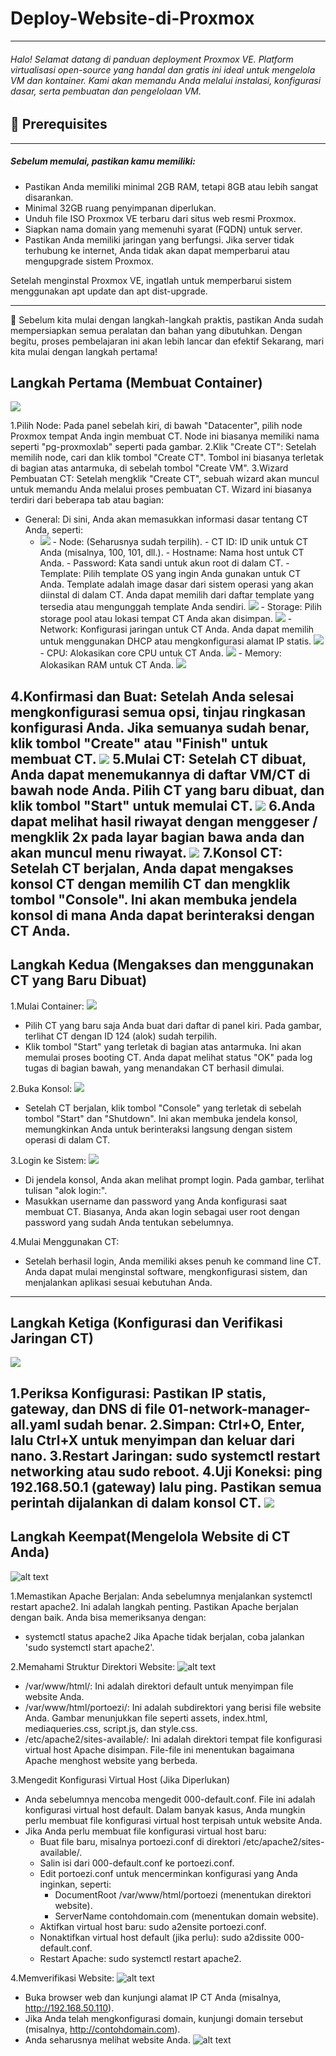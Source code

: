 # Deploy-Website-di-Proxmox

---
###### Halo! Selamat datang di panduan deployment Proxmox VE. Platform virtualisasi open-source yang handal dan gratis ini ideal untuk mengelola VM dan kontainer. Kami akan memandu Anda melalui instalasi, konfigurasi dasar, serta pembuatan dan pengelolaan VM.

## 📌 Prerequisites
---
##### Sebelum memulai, pastikan kamu memiliki:
- Pastikan Anda memiliki minimal 2GB RAM, tetapi 8GB atau lebih sangat disarankan.
- Minimal 32GB ruang penyimpanan diperlukan.
- Unduh file ISO Proxmox VE terbaru dari situs web resmi Proxmox.
- Siapkan nama domain yang memenuhi syarat (FQDN) untuk server.
- Pastikan Anda memiliki jaringan yang berfungsi. Jika server tidak terhubung ke internet, Anda tidak akan dapat memperbarui atau mengupgrade sistem Proxmox.

Setelah menginstal Proxmox VE, ingatlah untuk memperbarui sistem menggunakan apt update dan apt dist-upgrade.

---

📌 Sebelum kita mulai dengan langkah-langkah praktis, pastikan Anda sudah mempersiapkan semua peralatan dan bahan yang dibutuhkan. Dengan begitu, proses pembelajaran ini akan lebih lancar dan efektif
Sekarang, mari kita mulai dengan langkah pertama!

## Langkah Pertama (Membuat Container)

<img src="Membuat_container.png" lebar="500" />

1.Pilih Node: Pada panel sebelah kiri, di bawah "Datacenter", pilih node Proxmox tempat Anda ingin membuat CT. Node ini biasanya memiliki nama seperti "pg-proxmoxlab" seperti pada gambar.
2.Klik "Create CT": Setelah memilih node, cari dan klik tombol "Create CT". Tombol ini biasanya terletak di bagian atas antarmuka, di sebelah tombol "Create VM".
3.Wizard Pembuatan CT: Setelah mengklik "Create CT", sebuah wizard akan muncul untuk memandu Anda melalui proses pembuatan CT. Wizard ini biasanya terdiri dari beberapa tab atau bagian:
- General: Di sini, Anda akan memasukkan informasi dasar tentang CT Anda, seperti:
    - <img src="membuat-pass-container.png" lebar="500" />
        - Node: (Seharusnya sudah terpilih).
        - CT ID: ID unik untuk CT Anda (misalnya, 100, 101, dll.).
        - Hostname: Nama host untuk CT Anda.
        - Password: Kata sandi untuk akun root di dalam CT.
        - Template: Pilih template OS yang ingin Anda gunakan untuk CT Anda. Template adalah image dasar dari sistem operasi yang akan diinstal di dalam CT. Anda dapat memilih dari daftar template yang tersedia atau mengunggah template Anda sendiri.
        <img src="mergatur-tamplate.png" lebar="500" />
        - Storage: Pilih storage pool atau lokasi tempat CT Anda akan disimpan.
        <img src="mengatur-penyimpanan.png" lebar="500" />      
        - Network: Konfigurasi jaringan untuk CT Anda. Anda dapat memilih untuk menggunakan DHCP atau mengkonfigurasi alamat IP statis.
       <img src="memberikan-ip-url.png" lebar="500" />
        - CPU: Alokasikan core CPU untuk CT Anda.
          <img src="mengatur-cpu.png" lebar="500" />
        - Memory: Alokasikan RAM untuk CT Anda.
          <img src="mengatur-ram.png" lebar="500" />
    

4.Konfirmasi dan Buat: Setelah Anda selesai mengkonfigurasi semua opsi, tinjau ringkasan konfigurasi Anda. Jika semuanya sudah benar, klik tombol "Create" atau "Finish" untuk membuat CT.
<img src="confirm.png" lebar="500" />
5.Mulai CT: Setelah CT dibuat, Anda dapat menemukannya di daftar VM/CT di bawah node Anda. Pilih CT yang baru dibuat, dan klik tombol "Start" untuk memulai CT.
<img src="menyalakan.png" lebar="500" />
6.Anda dapat melihat hasil riwayat dengan menggeser / mengklik 2x pada layar bagian bawa anda dan akan muncul menu riwayat.
<img src="riwayat-pembuatan.png" lebar="500" />
7.Konsol CT: Setelah CT berjalan, Anda dapat mengakses konsol CT dengan memilih CT dan mengklik tombol "Console". Ini akan membuka jendela konsol di mana Anda dapat berinteraksi dengan CT Anda.
---
## Langkah Kedua (Mengakses dan menggunakan CT yang Baru Dibuat)
1.Mulai Container:
<img src="menyalakan.png" lebar="500" />
- Pilih CT yang baru saja Anda buat dari daftar di panel kiri. Pada gambar, terlihat CT dengan ID 124 (alok) sudah terpilih.
- Klik tombol "Start" yang terletak di bagian atas antarmuka. Ini akan memulai proses booting CT. Anda dapat melihat status "OK" pada log tugas di bagian bawah, yang menandakan CT berhasil dimulai.

2.Buka Konsol: 
<img src="login-dengan-sandi.png" lebar="500" />
- Setelah CT berjalan, klik tombol "Console" yang terletak di sebelah tombol "Start" dan "Shutdown". Ini akan membuka jendela konsol, memungkinkan Anda untuk berinteraksi langsung dengan sistem operasi di dalam CT.

3.Login ke Sistem:
<img src="login-dengan-sandi.png" lebar="500" />
- Di jendela konsol, Anda akan melihat prompt login. Pada gambar, terlihat tulisan "alok login:".
- Masukkan username dan password yang Anda konfigurasi saat membuat CT. Biasanya, Anda akan login sebagai user root dengan password yang sudah Anda tentukan sebelumnya.

4.Mulai Menggunakan CT:
- Setelah berhasil login, Anda memiliki akses penuh ke command line CT. Anda dapat mulai menginstal software, mengkonfigurasi sistem, dan menjalankan aplikasi sesuai kebutuhan Anda.
---

## Langkah Ketiga (Konfigurasi dan Verifikasi Jaringan CT)
<img src="mengatur-netword.png" lebar="500" />

1.Periksa Konfigurasi: Pastikan IP statis, gateway, dan DNS di file 01-network-manager-all.yaml sudah benar.
2.Simpan: Ctrl+O, Enter, lalu Ctrl+X untuk menyimpan dan keluar dari nano.
3.Restart Jaringan: sudo systemctl restart networking atau sudo reboot.
4.Uji Koneksi: ping 192.168.50.1 (gateway) lalu ping. Pastikan semua perintah dijalankan di dalam konsol CT.
<img src="melakukan-ping.png" lebar="500" />
---

## Langkah Keempat(Mengelola Website di CT Anda)
![alt text](https://github.com/arzisukajs/Tutorial-Deploy-Proxmox/blob/main/gambar-4.png?raw=true)

1.Memastikan Apache Berjalan: Anda sebelumnya menjalankan systemctl restart apache2. Ini adalah langkah penting. Pastikan Apache berjalan dengan baik. Anda bisa memeriksanya dengan: 
- systemctl status apache2
Jika Apache tidak berjalan, coba jalankan 'sudo systemctl start apache2'.

2.Memahami Struktur Direktori Website:
![alt text](https://github.com/arzisukajs/Tutorial-Deploy-Proxmox/blob/main/direktori.png?raw=true)
- /var/www/html/: Ini adalah direktori default untuk menyimpan file website Anda.
- /var/www/html/portoezi/: Ini adalah subdirektori yang berisi file website Anda. Gambar menunjukkan file seperti assets, index.html, mediaqueries.css, script.js, dan style.css.
- /etc/apache2/sites-available/: Ini adalah direktori tempat file konfigurasi virtual host Apache disimpan. File-file ini menentukan bagaimana Apache menghost website yang berbeda.

3.Mengedit Konfigurasi Virtual Host (Jika Diperlukan)
- Anda sebelumnya mencoba mengedit 000-default.conf. File ini adalah konfigurasi virtual host default. Dalam banyak kasus, Anda mungkin perlu membuat file konfigurasi virtual host terpisah untuk website Anda.
- Jika Anda perlu membuat file konfigurasi virtual host baru:
    - Buat file baru, misalnya portoezi.conf di direktori /etc/apache2/sites-available/.
    - Salin isi dari 000-default.conf ke portoezi.conf.
    - Edit portoezi.conf untuk mencerminkan konfigurasi yang Anda inginkan, seperti:
        - DocumentRoot /var/www/html/portoezi (menentukan direktori website).
        - ServerName contohdomain.com (menentukan domain website).
    - Aktifkan virtual host baru: sudo a2ensite portoezi.conf.
    - Nonaktifkan virtual host default (jika perlu): sudo a2dissite 000-default.conf.
    - Restart Apache: sudo systemctl restart apache2.

4.Memverifikasi Website: 
![alt text](https://github.com/arzisukajs/Tutorial-Deploy-Proxmox/blob/main/ubuntu.jpeg?raw=true)
- Buka browser web dan kunjungi alamat IP CT Anda (misalnya, http://192.168.50.110).
- Jika Anda telah mengkonfigurasi domain, kunjungi domain tersebut (misalnya, http://contohdomain.com).
- Anda seharusnya melihat website Anda.
![alt text](https://github.com/arzisukajs/Tutorial-Deploy-Proxmox/blob/main/hasil.jpeg?raw=true)
